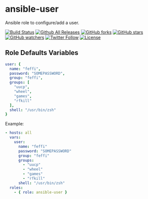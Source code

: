 # ansible-user

Ansible role to configure/add a user.

[![Build Status](https://img.shields.io/travis/feffi/ansible-user.svg)](https://travis-ci.org/feffi/ansible-user) [![Github All Releases](https://img.shields.io/github/downloads/feffi/ansible-user/total.svg)](https://github.com/feffi/ansible-user) [![GitHub forks](https://img.shields.io/github/forks/feffi/ansible-user.svg?style=social&label=Fork)](https://github.com/feffi/ansible-user) [![GitHub stars](https://img.shields.io/github/stars/feffi/ansible-user.svg?style=social&label=Star)](https://github.com/feffi/ansible-user) [![GitHub watchers](https://img.shields.io/github/watchers/feffi/ansible-user.svg?style=social&label=Watch)](https://github.com/feffi/ansible-user) [![Twitter Follow](https://img.shields.io/twitter/follow/feffi1.svg?style=social&label=Follow)](https://twitter.com/feffi1) [![License](http://img.shields.io/:license-mit-blue.svg)](https://github.com/feffi/ansible-user/blob/master/LICENSE)

## Role Defaults Variables

```yaml
user: {
  name: "feffi",
  password: "SOMEPASSWORD",
  group: "feffi",
  groups: [
    "uucp",
    "wheel",
    "games",
    "rfkill"
  ],
  shell: "/usr/bin/zsh"
}

```

Example:

```yaml
- hosts: all
  vars:
    user:
      name: "feffi"
      password: "SOMEPASSWORD"
      group: "feffi"
      groups:
        - "uucp"
        - "wheel"
        - "games"
        - "rfkill"
      shell: "/usr/bin/zsh"
  roles:
    - { role: ansible-user }
```
